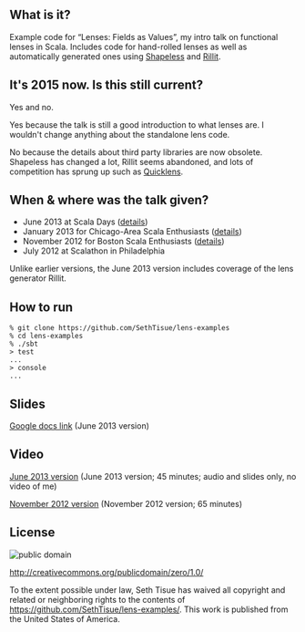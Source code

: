 ## What is it?

Example code for “Lenses: Fields as Values”, my intro talk on functional lenses in Scala. Includes code for hand-rolled lenses as well as automatically generated ones using [Shapeless](https://github.com/milessabin/shapeless/) and [Rillit](https://github.com/travisbrown/rillit).

## It's 2015 now. Is this still current?

Yes and no.

Yes because the talk is still a good introduction to what lenses are. I wouldn't change anything about the standalone lens code.

No because the details about third party libraries are now obsolete. Shapeless has changed a lot, Rillit seems abandoned, and lots of competition has sprung up such as [Quicklens](https://github.com/adamw/quicklens).

## When & where was the talk given?

 * June 2013 at Scala Days ([details](http://scaladays.org/#/june-11/room2/16:30-17:15/Lenses%3A-Fields-as-Values))
 * January 2013 for Chicago-Area Scala Enthusiasts ([details](http://www.meetup.com/chicagoscala/events/95809062/))
 * November 2012 for Boston Scala Enthusiasts ([details](http://www.meetup.com/boston-scala/events/90994702/))
 * July 2012 at Scalathon in Philadelphia

Unlike earlier versions, the June 2013 version includes coverage of the lens generator Rillit.

## How to run

```text
% git clone https://github.com/SethTisue/lens-examples
% cd lens-examples
% ./sbt
> test
...
> console
...
```

## Slides

[Google docs link](https://docs.google.com/presentation/d/1zW1Gm2M_x_cn9pGp6LQDwHDXQ4WSa4JTBQe1ADBtKjw/edit?usp=sharing) (June 2013 version)

## Video

[June 2013 version](http://www.parleys.com/play/51c387cae4b0ed8770356869) (June 2013 version; 45 minutes; audio and slides only, no video of me)

[November 2012 version](https://www.youtube.com/watch?v=BiHH3LzKV04) (November 2012 version; 65 minutes)

## License

![public domain](http://i.creativecommons.org/p/zero/1.0/88x31.png)

http://creativecommons.org/publicdomain/zero/1.0/

To the extent possible under law, Seth Tisue has waived all copyright and related or neighboring rights to the contents of https://github.com/SethTisue/lens-examples/. This work is published from the United States of America.
